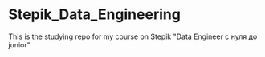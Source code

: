 # Stepik_Data_Engineering

This is the studying repo for my course on Stepik "Data Engineer с нуля до junior"
